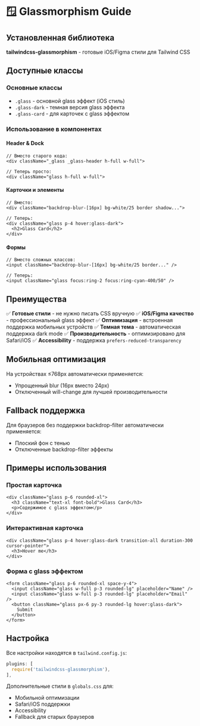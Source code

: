 # 🪟 Glassmorphism Guide

## Установленная библиотека
**tailwindcss-glassmorphism** - готовые iOS/Figma стили для Tailwind CSS

## Доступные классы

### Основные классы
- `.glass` - основной glass эффект (iOS стиль)
- `.glass-dark` - темная версия glass эффекта
- `.glass-card` - для карточек с glass эффектом

### Использование в компонентах

#### Header & Dock
```tsx
// Вместо старого кода:
<div className="_glass _glass-header h-full w-full">

// Теперь просто:
<div className="glass h-full w-full">
```

#### Карточки и элементы
```tsx
// Вместо:
<div className="backdrop-blur-[16px] bg-white/25 border shadow...">

// Теперь:
<div className="glass p-4 hover:glass-dark">
  <h2>Glass Card</h2>
</div>
```

#### Формы
```tsx
// Вместо сложных классов:
<input className="backdrop-blur-[16px] bg-white/25 border..." />

// Теперь:
<input className="glass focus:ring-2 focus:ring-cyan-400/50" />
```

## Преимущества

✅ **Готовые стили** - не нужно писать CSS вручную
✅ **iOS/Figma качество** - профессиональный glass эффект
✅ **Оптимизация** - встроенная поддержка мобильных устройств
✅ **Темная тема** - автоматическая поддержка dark mode
✅ **Производительность** - оптимизировано для Safari/iOS
✅ **Accessibility** - поддержка `prefers-reduced-transparency`

## Мобильная оптимизация

На устройствах ≤768px автоматически применяется:
- Упрощенный blur (16px вместо 24px)
- Отключенный will-change для лучшей производительности

## Fallback поддержка

Для браузеров без поддержки backdrop-filter автоматически применяется:
- Плоский фон с тенью
- Отключенные backdrop-filter эффекты

## Примеры использования

### Простая карточка
```tsx
<div className="glass p-6 rounded-xl">
  <h3 className="text-xl font-bold">Glass Card</h3>
  <p>Содержимое с glass эффектом</p>
</div>
```

### Интерактивная карточка
```tsx
<div className="glass p-4 hover:glass-dark transition-all duration-300 cursor-pointer">
  <h3>Hover me</h3>
</div>
```

### Форма с glass эффектом
```tsx
<form className="glass p-6 rounded-xl space-y-4">
  <input className="glass w-full p-3 rounded-lg" placeholder="Name" />
  <input className="glass w-full p-3 rounded-lg" placeholder="Email" />
  <button className="glass px-6 py-3 rounded-lg hover:glass-dark">
    Submit
  </button>
</form>
```

## Настройка

Все настройки находятся в `tailwind.config.js`:
```js
plugins: [
  require('tailwindcss-glassmorphism'),
],
```

Дополнительные стили в `globals.css` для:
- Мобильной оптимизации
- Safari/iOS поддержки
- Accessibility
- Fallback для старых браузеров
